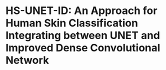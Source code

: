 # HS-UNET-ID: An Approach for Human Skin Classification Integrating between UNET and Improved Dense Convolutional Network
